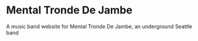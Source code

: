 # Mental Tronde De Jambe

A music band website for Mental Tronde De Jambe, an underground Seattle band
